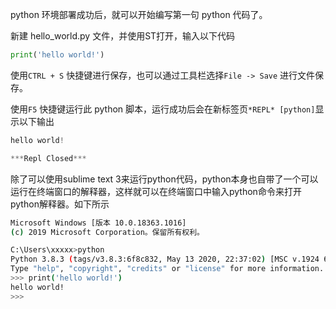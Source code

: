 python 环境部署成功后，就可以开始编写第一句 python 代码了。

新建 hello_world.py 文件，并使用ST打开，输入以下代码

```python
print('hello world!')
```

使用`CTRL + S` 快捷键进行保存，也可以通过工具栏选择`File -> Save` 进行文件保存。

使用`F5` 快捷键运行此 python 脚本，运行成功后会在新标签页`*REPL* [python]`显示以下输出

```python
hello world!

***Repl Closed***
```

除了可以使用sublime text 3来运行python代码，python本身也自带了一个可以运行在终端窗口的解释器，这样就可以在终端窗口中输入python命令来打开python解释器。如下所示

```bash
Microsoft Windows [版本 10.0.18363.1016]
(c) 2019 Microsoft Corporation。保留所有权利。

C:\Users\xxxxx>python
Python 3.8.3 (tags/v3.8.3:6f8c832, May 13 2020, 22:37:02) [MSC v.1924 64 bit (AMD64)] on win32
Type "help", "copyright", "credits" or "license" for more information.
>>> print('hello world!')
hello world!
>>>
```



